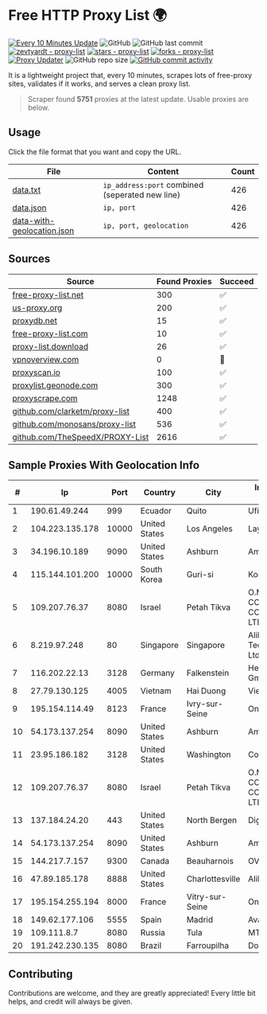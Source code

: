 
# Free HTTP Proxy List 🌍

[![Every 10 Minutes Update](https://github.com/mertguvencli/http-proxy-list/actions/workflows/main.yml/badge.svg?branch=main)](https://github.com/mertguvencli/http-proxy-list/actions/workflows/main.yml)
![GitHub](https://img.shields.io/github/license/mertguvencli/http-proxy-list)
![GitHub last commit](https://img.shields.io/github/last-commit/mertguvencli/http-proxy-list)
[![zevtyardt - proxy-list](https://img.shields.io/static/v1?label=zevtyardt&message=proxy-list&color=blue&logo=github)](https://github.com/zevtyardt/proxy-list "Go to GitHub repo")
[![stars - proxy-list](https://img.shields.io/github/stars/zevtyardt/proxy-list?style=social)](https://github.com/zevtyardt/proxy-list)
[![forks - proxy-list](https://img.shields.io/github/forks/zevtyardt/proxy-list?style=social)](https://github.com/zevtyardt/proxy-list)
[![Proxy Updater](https://github.com/zevtyardt/proxy-list/workflows/Proxy%20Updater/badge.svg)](https://github.com/zevtyardt/proxy-list/actions?query=workflow:"Proxy+Updater")
![GitHub repo size](https://img.shields.io/github/repo-size/zevtyardt/proxy-list)
[![GitHub commit activity](https://img.shields.io/github/commit-activity/m/zevtyardt/proxy-list?logo=commits)](https://github.com/zevtyardt/proxy-list/commits/main)

It is a lightweight project that, every 10 minutes, scrapes lots of free-proxy sites, validates if it works, and serves a clean proxy list.

> Scraper found **5751** proxies at the latest update. Usable proxies are below.

## Usage

Click the file format that you want and copy the URL.

|File|Content|Count|
|----|-------|-----|
|[data.txt](https://raw.githubusercontent.com/mertguvencli/http-proxy-list/main/proxy-list/data.txt)|`ip_address:port` combined (seperated new line)|426|
|[data.json](https://raw.githubusercontent.com/mertguvencli/http-proxy-list/main/proxy-list/data.json)|`ip, port`|426|
|[data-with-geolocation.json](https://raw.githubusercontent.com/mertguvencli/http-proxy-list/main/proxy-list/data-with-geolocation.json)|`ip, port, geolocation`|426|

## Sources

|Source|Found Proxies|Succeed|
|------|-------------|-------|
|[free-proxy-list.net](https://free-proxy-list.net)|300|✅|
|[us-proxy.org](https://www.us-proxy.org)|200|✅|
|[proxydb.net](http://proxydb.net)|15|✅|
|[free-proxy-list.com](https://free-proxy-list.com/?page=&port=&type%5B%5D=http&type%5B%5D=https&up_time=0&search=Search)|10|✅|
|[proxy-list.download](https://www.proxy-list.download/HTTP)|26|✅|
|[vpnoverview.com](https://vpnoverview.com/privacy/anonymous-browsing/free-proxy-servers)|0|🚫|
|[proxyscan.io](https://www.proxyscan.io)|100|✅|
|[proxylist.geonode.com](https://proxylist.geonode.com/api/proxy-list?limit=300&page=1&sort_by=lastChecked&sort_type=desc&protocols=http,https)|300|✅|
|[proxyscrape.com](https://api.proxyscrape.com/v2/?request=displayproxies&protocol=http&timeout=10000&country=all&ssl=all&anonymity=all)|1248|✅|
|[github.com/clarketm/proxy-list](https://raw.githubusercontent.com/clarketm/proxy-list/master/proxy-list-raw.txt)|400|✅|
|[github.com/monosans/proxy-list](https://raw.githubusercontent.com/monosans/proxy-list/main/proxies/http.txt)|536|✅|
|[github.com/TheSpeedX/PROXY-List](https://raw.githubusercontent.com/TheSpeedX/PROXY-List/master/http.txt)|2616|✅|


## Sample Proxies With Geolocation Info

|#|Ip|Port|Country|City|Internet Service Provider|
|-|--|----|-------|----|-------------------------|
|1|190.61.49.244|999|Ecuador|Quito|Ufinet Colombia|
|2|104.223.135.178|10000|United States|Los Angeles|LayerHost|
|3|34.196.10.189|9090|United States|Ashburn|Amazon.com, Inc.|
|4|115.144.101.200|10000|South Korea|Guri-si|Korea Telecom|
|5|109.207.76.37|8080|Israel|Petah Tikva|O.M.C. COMPUTERS & COMMUNICATIONS LTD|
|6|8.219.97.248|80|Singapore|Singapore|Alibaba (US) Technology Co., Ltd.|
|7|116.202.22.13|3128|Germany|Falkenstein|Hetzner Online GmbH|
|8|27.79.130.125|4005|Vietnam|Hai Duong|Viettel Corporation|
|9|195.154.114.49|8123|France|Ivry-sur-Seine|Online S.A.S.|
|10|54.173.137.254|8090|United States|Ashburn|Amazon.com, Inc.|
|11|23.95.186.182|3128|United States|Washington|ColoCrossing|
|12|109.207.76.37|8080|Israel|Petah Tikva|O.M.C. COMPUTERS & COMMUNICATIONS LTD|
|13|137.184.24.20|443|United States|North Bergen|DigitalOcean, LLC|
|14|54.173.137.254|8090|United States|Ashburn|Amazon.com, Inc.|
|15|144.217.7.157|9300|Canada|Beauharnois|OVH SAS|
|16|47.89.185.178|8888|United States|Charlottesville|Alibaba.com LLC|
|17|195.154.255.194|8000|France|Vitry-sur-Seine|Online S.A.S.|
|18|149.62.177.106|5555|Spain|Madrid|Avatel Telecom|
|19|109.111.8.7|8080|Russia|Tula|MTS PJSC|
|20|191.242.230.135|8080|Brazil|Farroupilha|Domi Informatica|



## Contributing

Contributions are welcome, and they are greatly appreciated! Every
little bit helps, and credit will always be given.

